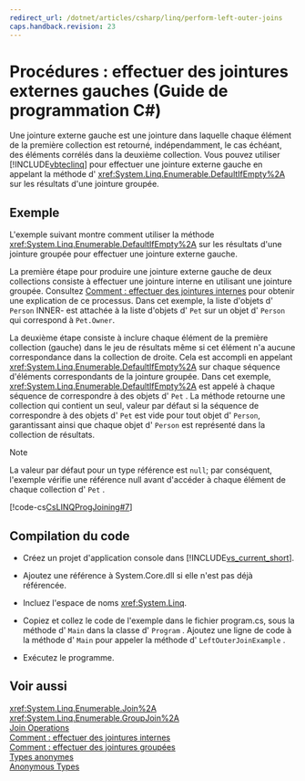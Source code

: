 ```yaml
---
redirect_url: /dotnet/articles/csharp/linq/perform-left-outer-joins
caps.handback.revision: 23
---
```

# Proc&#233;dures&#160;: effectuer des jointures externes gauches (Guide de programmation&#160;C#)
Une jointure externe gauche est une jointure dans laquelle chaque élément de la première collection est retourné, indépendamment, le cas échéant, des éléments corrélés dans la deuxième collection.  Vous pouvez utiliser [!INCLUDE[vbteclinq](../../../csharp/includes/vbteclinq-md.md)] pour effectuer une jointure externe gauche en appelant la méthode d' <xref:System.Linq.Enumerable.DefaultIfEmpty%2A> sur les résultats d'une jointure groupée.  
  
## Exemple  
 L'exemple suivant montre comment utiliser la méthode <xref:System.Linq.Enumerable.DefaultIfEmpty%2A> sur les résultats d'une jointure groupée pour effectuer une jointure externe gauche.  
  
 La première étape pour produire une jointure externe gauche de deux collections consiste à effectuer une jointure interne en utilisant une jointure groupée.  Consultez [Comment : effectuer des jointures internes](../../../csharp/programming-guide/linq-query-expressions/how-to-perform-inner-joins.md) pour obtenir une explication de ce processus. Dans cet exemple, la liste d'objets d' `Person` INNER\- est attachée à la liste d'objets d' `Pet` sur un objet d' `Person` qui correspond à `Pet.Owner`.  
  
 La deuxième étape consiste à inclure chaque élément de la première collection \(gauche\) dans le jeu de résultats même si cet élément n'a aucune correspondance dans la collection de droite.  Cela est accompli en appelant <xref:System.Linq.Enumerable.DefaultIfEmpty%2A> sur chaque séquence d'éléments correspondants de la jointure groupée.  Dans cet exemple, <xref:System.Linq.Enumerable.DefaultIfEmpty%2A> est appelé à chaque séquence de correspondre à des objets d' `Pet` .  La méthode retourne une collection qui contient un seul, valeur par défaut si la séquence de correspondre à des objets d' `Pet` est vide pour tout objet d' `Person`, garantissant ainsi que chaque objet d' `Person` est représenté dans la collection de résultats.  
  
> [!NOTE]
>  La valeur par défaut pour un type référence est `null`; par conséquent, l'exemple vérifie une référence null avant d'accéder à chaque élément de chaque collection d' `Pet` .  
  
 [!code-cs[CsLINQProgJoining#7](../../../csharp/programming-guide/linq-query-expressions/codesnippet/CSharp/how-to-perform-left-outer-joins_1.cs)]  
  
## Compilation du code  
  
-   Créez un projet d'application console dans [!INCLUDE[vs_current_short](../../../csharp/programming-guide/classes-and-structs/includes/vs-current-short-md.md)].  
  
-   Ajoutez une référence à System.Core.dll si elle n'est pas déjà référencée.  
  
-   Incluez l'espace de noms <xref:System.Linq>.  
  
-   Copiez et collez le code de l'exemple dans le fichier program.cs, sous la méthode d' `Main` dans la classe d' `Program` .  Ajoutez une ligne de code à la méthode d' `Main` pour appeler la méthode d' `LeftOuterJoinExample` .  
  
-   Exécutez le programme.  
  
## Voir aussi  
 <xref:System.Linq.Enumerable.Join%2A>   
 <xref:System.Linq.Enumerable.GroupJoin%2A>   
 [Join Operations](../../../visual-basic/programming-guide/concepts/linq/join-operations.md)   
 [Comment : effectuer des jointures internes](../../../csharp/programming-guide/linq-query-expressions/how-to-perform-inner-joins.md)   
 [Comment : effectuer des jointures groupées](../../../csharp/programming-guide/linq-query-expressions/how-to-perform-grouped-joins.md)   
 [Types anonymes](../../../csharp/programming-guide/classes-and-structs/anonymous-types.md)   
 [Anonymous Types](../../../visual-basic/programming-guide/language-features/objects-and-classes/anonymous-types.md)